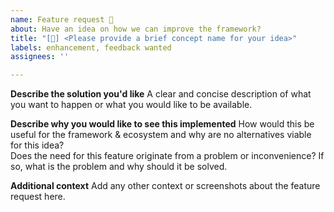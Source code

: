 ```yaml
---
name: Feature request 🚀
about: Have an idea on how we can improve the framework?
title: "[🚀] <Please provide a brief concept name for your idea>"
labels: enhancement, feedback wanted
assignees: ''

---
```


**Describe the solution you'd like**
A clear and concise description of what you want to happen or what you would like to be available.

**Describe why you would like to see this implemented**
How would this be useful for the framework & ecosystem and why are no alternatives viable for this idea?  
Does the need for this feature originate from a problem or inconvenience? If so, what is the problem and why should it be solved.

**Additional context**
Add any other context or screenshots about the feature request here.
